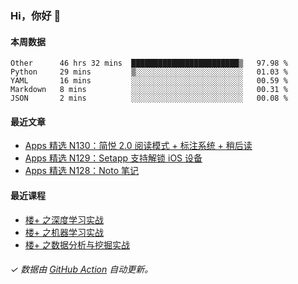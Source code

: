 ### Hi，你好 👋

#### 本周数据

<!--START_SECTION:waka-->
```text
Other      46 hrs 32 mins  ████████████████████████▒   97.98 % 
Python     29 mins         ▒░░░░░░░░░░░░░░░░░░░░░░░░   01.03 % 
YAML       16 mins         ░░░░░░░░░░░░░░░░░░░░░░░░░   00.59 % 
Markdown   8 mins          ░░░░░░░░░░░░░░░░░░░░░░░░░   00.31 % 
JSON       2 mins          ░░░░░░░░░░░░░░░░░░░░░░░░░   00.08 % 
```
<!--END_SECTION:waka-->

#### 最近文章

<!-- BLOG:START -->
- [Apps 精选 N130：简悦 2.0 阅读模式 + 标注系统 + 稍后读](http://huhuhang.com/post/product-hunt/product-hunt-n130)
- [Apps 精选 N129：Setapp 支持解锁 iOS 设备](http://huhuhang.com/post/product-hunt/product-hunt-n129)
- [Apps 精选 N128：Noto 笔记](http://huhuhang.com/post/product-hunt/product-hunt-n128)
<!-- BLOG:END -->

#### 最近课程

<!-- SYL:START -->
- [楼+ 之深度学习实战](https://lanqiao.cn/courses/2617)
- [楼+ 之机器学习实战](https://lanqiao.cn/courses/2616)
- [楼+ 之数据分析与挖掘实战](https://lanqiao.cn/courses/2615)
<!-- SYL:END -->

###### ✓ 数据由 [GitHub Action](https://github.com/huhuhang/huhuhang/actions) 自动更新。
